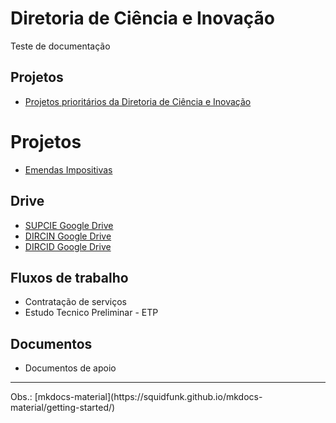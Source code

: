 # Diretoria de Ciência e Inovação

Teste de documentação

## Projetos

* [Projetos prioritários da Diretoria de Ciência e Inovação](https://docs.google.com/spreadsheets/d/1y7ZbGpRqC2dUMCzuE4HLHDAxrJFDSSFb5Z41NRRlJAg/edit#gid=1933083454)

# Projetos

* [Emendas Impositivas](projetos/emendas_impositivas.md)

## Drive

* [SUPCIE Google Drive](https://drive.google.com/drive/u/0/folders/1KOaDxXq7e4UBb-9N-QroTSx5yY_iYdM0)
* [DIRCIN Google Drive](https://drive.google.com/drive/folders/1y7ZbGpRqC2dUMCzuE4HLHDAxrJFDSSFb5Z41NRRlJAg)
* [DIRCID Google Drive](https://drive.google.com/drive/u/0/folders/1z4vryatT7I8SjOARQFG-cKT-pHRZAy58)

## Fluxos de trabalho

* Contratação de serviços
* Estudo Tecnico Preliminar - ETP

## Documentos

* Documentos de apoio

<hr>
Obs.: [mkdocs-material](https://squidfunk.github.io/mkdocs-material/getting-started/)
